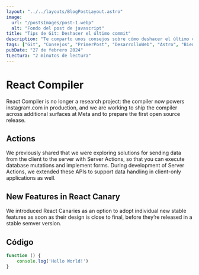```yaml
---
layout: "../../layouts/BlogPostLayout.astro"
image:
  url: "/postsImages/post-1.webp"
  alt: "Fondo del post de javascript"
title: "Tips de Git: Deshacer el último commit"
description: "Te comparto unos consejos sobre cómo deshacer el último commit en Git y está dirigido a aquellos que desean corregir errores en sus proyectos y manejar su flujo de trabajo de manera más eficiente utilizando Git."
tags: ["Git", "Consejos", "PrimerPost", "DesarrolloWeb", "Astro", "Bienvenido"]
pubDate: "27 de febrero 2024"
tLectura: "2 minutos de lectura"
---
```


# React Compiler

React Compiler is no longer a research project: the compiler now powers instagram.com in production, and we are working to ship the compiler across additional surfaces at Meta and to prepare the first open source release.

## Actions 

We previously shared that we were exploring solutions for sending data from the client to the server with Server Actions, so that you can execute database mutations and implement forms. During development of Server Actions, we extended these APIs to support data handling in client-only applications as well.

## New Features in React Canary 

We introduced React Canaries as an option to adopt individual new stable features as soon as their design is close to final, before they’re released in a stable semver version.

## Código

```javascript
function () {
    console.log('Hello World!')
}
```